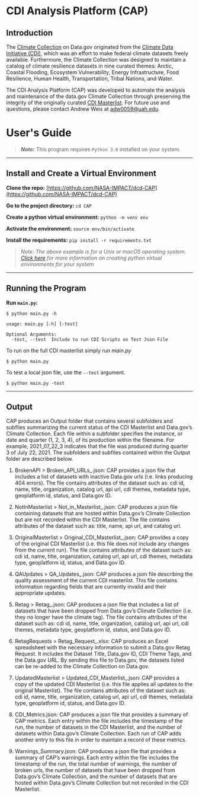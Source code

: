 # CDI Analysis Platform (CAP)


## Introduction
The [Climate Collection](https://data.gov/climate) on Data.gov originated from the [Climate Data Initiative (CDI)](https://obamawhitehouse.archives.gov/the-press-office/2014/03/19/fact-sheet-president-s-climate-data-initiative-empowering-america-s-comm), which was an effort to make federal climate datasets freely available. Furthermore, the Climate Collection was designed to maintain a catalog of climate resilience datasets in nine curated themes: Arctic, Coastal Flooding, Ecosystem Vulnerability, Energy Infrastructure, Food Resilience, Human Health, Transportation, Tribal Nations, and Water.

The CDI Analysis Platform (CAP) was developed to automate the analysis and maintenance of the data.gov Climate Collection through preserving the integrity of the originally curated [CDI Masterlist](https://github.com/NASA-IMPACT/cdi_master/blob/master/cdi_master_update_2020.json). For future use and questions, please contact Andrew Weis at adw0059@uah.edu.



# User's Guide

>***Note:*** This program requires `Python 3.8` installed on your system.

---
## Install and Create a Virtual Environment

**Clone the repo:** [https://github.com/NASA-IMPACT/dcd-CAP](https://github.com/NASA-IMPACT/dcd-CAP)

**Go to the project directory:** `cd CAP`

**Create a python virtual environment:** `python -m venv env`

**Activate the environment:** `source env/bin/activate`

**Install the requirements:** `pip install -r requirements.txt`

>*Note: The above example is for a Unix or macOS operating system. [Click here](https://packaging.python.org/guides/installing-using-pip-and-virtual-environments/) for more information on creating python virtual environments for your system*

---
## Running the Program


**Run `main.py`:**
```
$ python main.py -h

usage: main.py [-h] [-test]

Optional Arguments:
  -test, --test  Include to run CDI Scripts on Test Json File
```

To run on the full CDI masterlist simply run _main.py_
```
$ python main.py
```

To test a local json file, use the `--test` argument.
```
$ python main.py -test
```

---
## Output

CAP produces an Output folder that contains several subfolders and subfiles summarizing the current status of the CDI Masterlist and Data.gov’s Climate Collection. Each file within a subfolder specifies the instance, or date and quarter (1, 2, 3, 4), of its production within the filename. For example, 2021_07_22_3 indicates that the file was produced during quarter 3 of July 22, 2021. The subfolders and subfiles contained within the Output folder are described below.

1. BrokenAPI > Broken_API_URLs_<instance>.json: CAP provides a json file that includes a list of datasets with inactive Data.gov urls (i.e. links producing 404 errors). The file contains attributes of the dataset such as: cdi id, name, title, organization, catalog url, api url, cdi themes, metadata type, geoplatform id, status, and Data.gov ID.

2. NotInMasterlist > Not_in_Masterlist_<instance>.json: CAP produces a json file containing datasets that are hosted within Data.gov’s Climate Collection but are not recorded within the CDI Masterlist. The file contains attributes of the dataset such as: title, name, api url, and catalog url.

3. OriginalMasterlist > Original_CDI_Masterlist_<instance>.json: CAP provides a copy of the original CDI Masterlist (i.e. this file does not include any changes from the current run). The file contains attributes of the dataset such as: cdi id, name, title, organization, catalog url, api url, cdi themes, metadata type, geoplatform id, status, and Data.gov ID.

4. QAUpdates > QA_Updates_<instance>.json: CAP produces a json file describing the quality assessment of the current CDI masterlist. This file contains information regarding fields that are currently invalid and their appropriate updates. 

5. Retag > Retag_<instance>.json: CAP produces a json file that includes a list of datasets that have been dropped from Data.gov’s Climate Collection (i.e. they no longer have the climate tag). The file contains attributes of the dataset such as: cdi id, name, title, organization, catalog url, api url, cdi themes, metadata type, geoplatform id, status, and Data.gov ID.

6. RetagRequests > Retag_Request_<instance>.xlsx: CAP produces an Excel spreadsheet with the necessary information to submit a Data.gov Retag Request. It includes the Dataset Title, Data.gov ID, CDI Theme Tags, and the Data.gov URL. By sending this file to Data.gov, the datasets listed can be re-added to the Climate Collection on Data.gov.

7. UpdatedMasterlist > Updated_CDI_Masterlist_<instance>.json: CAP provides a copy of the updated CDI Masterlist (i.e. this file applies all updates to the original Masterlist). The file contains attributes of the dataset such as: cdi id, name, title, organization, catalog url, api url, cdi themes, metadata type, geoplatform id, status, and Data.gov ID.

8. CDI_Metrics.json: CAP produces a json file that provides a summary of CAP metrics. Each entry within the file includes the timestamp of the run, the number of datasets in the CDI Masterlist, and the number of datasets within Data.gov’s Climate Collection. Each run of CAP adds another entry to this file in order to maintain a record of these metrics. 

9. Warnings_Summary.json: CAP produces a json file that provides a summary of CAP’s warnings. Each entry within the file includes the timestamp of the run, the total number of warnings, the number of broken urls, the number of datasets that have been dropped from Data.gov’s Climate Collection, and the number of datasets that are hosted within Data.gov’s Climate Collection but not recorded in the CDI Masterlist.

